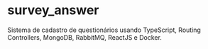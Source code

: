 # survey_answer
Sistema de cadastro de questionários usando TypeScript, Routing Controllers, MongoDB, RabbitMQ, ReactJS e Docker.
